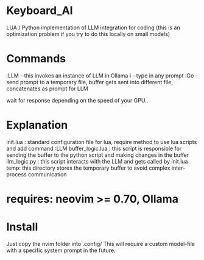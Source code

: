 # Keyboard_AI
LUA / Python implementation of LLM integration for coding (this is an optimization problem if you try to do this locally on small models)
# Commands

:LLM - this invokes an instance of LLM in Ollama
i - type in any prompt
:Go - send prompt to a temporary file, buffer gets sent into different file, concatenates as prompt for LLM

wait for response depending on the speed of your GPU..

# Explanation
init.lua : standard configuration file for lua, require method to use lua scripts and add command :LLM
buffer_logic.lua : this script is responsible for sending the buffer to the python script and making changes in the buffer
llm_logic.py : this script interacts with the LLM and gets called by init.lua 
temp: this directory stores the temporary buffer to avoid complex inter-process communication

# requires: neovim >= 0.70, Ollama

# Install
Just copy the nvim folder into .config/ 
This will require a custom model-file with a specific system prompt in the future.
